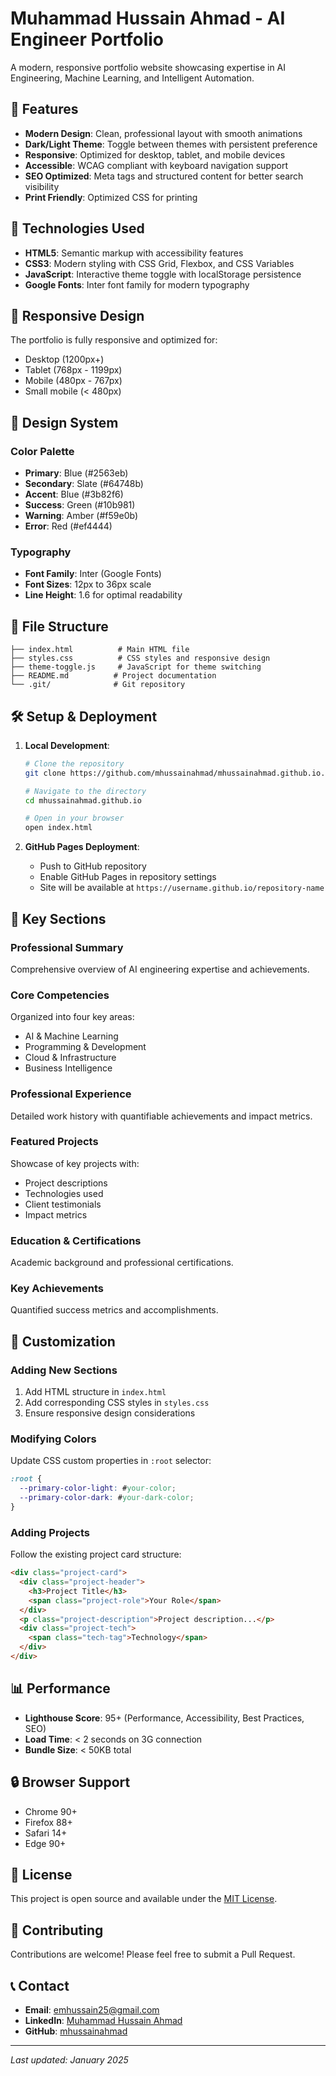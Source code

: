 # Muhammad Hussain Ahmad - AI Engineer Portfolio

A modern, responsive portfolio website showcasing expertise in AI Engineering, Machine Learning, and Intelligent Automation.

## 🌟 Features

- **Modern Design**: Clean, professional layout with smooth animations
- **Dark/Light Theme**: Toggle between themes with persistent preference
- **Responsive**: Optimized for desktop, tablet, and mobile devices
- **Accessible**: WCAG compliant with keyboard navigation support
- **SEO Optimized**: Meta tags and structured content for better search visibility
- **Print Friendly**: Optimized CSS for printing

## 🚀 Technologies Used

- **HTML5**: Semantic markup with accessibility features
- **CSS3**: Modern styling with CSS Grid, Flexbox, and CSS Variables
- **JavaScript**: Interactive theme toggle with localStorage persistence
- **Google Fonts**: Inter font family for modern typography

## 📱 Responsive Design

The portfolio is fully responsive and optimized for:
- Desktop (1200px+)
- Tablet (768px - 1199px)
- Mobile (480px - 767px)
- Small mobile (< 480px)

## 🎨 Design System

### Color Palette
- **Primary**: Blue (#2563eb)
- **Secondary**: Slate (#64748b)
- **Accent**: Blue (#3b82f6)
- **Success**: Green (#10b981)
- **Warning**: Amber (#f59e0b)
- **Error**: Red (#ef4444)

### Typography
- **Font Family**: Inter (Google Fonts)
- **Font Sizes**: 12px to 36px scale
- **Line Height**: 1.6 for optimal readability

## 📁 File Structure

```
├── index.html          # Main HTML file
├── styles.css          # CSS styles and responsive design
├── theme-toggle.js     # JavaScript for theme switching
├── README.md          # Project documentation
└── .git/              # Git repository
```

## 🛠️ Setup & Deployment

1. **Local Development**:
   ```bash
   # Clone the repository
   git clone https://github.com/mhussainahmad/mhussainahmad.github.io.git
   
   # Navigate to the directory
   cd mhussainahmad.github.io
   
   # Open in your browser
   open index.html
   ```

2. **GitHub Pages Deployment**:
   - Push to GitHub repository
   - Enable GitHub Pages in repository settings
   - Site will be available at `https://username.github.io/repository-name`

## 🎯 Key Sections

### Professional Summary
Comprehensive overview of AI engineering expertise and achievements.

### Core Competencies
Organized into four key areas:
- AI & Machine Learning
- Programming & Development
- Cloud & Infrastructure
- Business Intelligence

### Professional Experience
Detailed work history with quantifiable achievements and impact metrics.

### Featured Projects
Showcase of key projects with:
- Project descriptions
- Technologies used
- Client testimonials
- Impact metrics

### Education & Certifications
Academic background and professional certifications.

### Key Achievements
Quantified success metrics and accomplishments.

## 🔧 Customization

### Adding New Sections
1. Add HTML structure in `index.html`
2. Add corresponding CSS styles in `styles.css`
3. Ensure responsive design considerations

### Modifying Colors
Update CSS custom properties in `:root` selector:
```css
:root {
  --primary-color-light: #your-color;
  --primary-color-dark: #your-dark-color;
}
```

### Adding Projects
Follow the existing project card structure:
```html
<div class="project-card">
  <div class="project-header">
    <h3>Project Title</h3>
    <span class="project-role">Your Role</span>
  </div>
  <p class="project-description">Project description...</p>
  <div class="project-tech">
    <span class="tech-tag">Technology</span>
  </div>
</div>
```

## 📊 Performance

- **Lighthouse Score**: 95+ (Performance, Accessibility, Best Practices, SEO)
- **Load Time**: < 2 seconds on 3G connection
- **Bundle Size**: < 50KB total

## 🔒 Browser Support

- Chrome 90+
- Firefox 88+
- Safari 14+
- Edge 90+

## 📄 License

This project is open source and available under the [MIT License](LICENSE).

## 🤝 Contributing

Contributions are welcome! Please feel free to submit a Pull Request.

## 📞 Contact

- **Email**: emhussain25@gmail.com
- **LinkedIn**: [Muhammad Hussain Ahmad](https://linkedin.com/in/mhussainahmad)
- **GitHub**: [mhussainahmad](https://github.com/mhussainahmad)

---

*Last updated: January 2025*